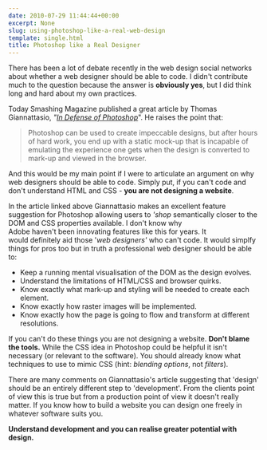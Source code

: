 ```yaml
---
date: 2010-07-29 11:44:44+00:00
excerpt: None
slug: using-photoshop-like-a-real-web-design
template: single.html
title: Photoshop like a Real Designer
---
```


There has been a lot of debate recently in the web design social networks about whether a web designer should be able to code. I didn't contribute much to the question because the answer is **obviously yes**, but I did think long and hard about my own practices.

Today Smashing Magazine published a great article by Thomas Giannattasio, _"_[_In Defense of Photoshop_](http://www.smashingmagazine.com/2010/07/29/in-defense-of-photoshop/)". He raises the point that:


<blockquote><p>Photoshop can be used to create impeccable designs, but after hours of hard work, you end up with a static mock-up that is incapable of emulating the experience one gets when the design is converted to mark-up and viewed in the browser.</p></blockquote>


And this would be my main point if I were to articulate an argument on why web designers should be able to code. Simply put, if you can't code and don't understand HTML and CSS - **you are not designing a website**.

In the article linked above Giannattasio makes an excellent feature suggestion for Photoshop allowing users to _'shop_ semantically closer to the DOM and CSS properties available. I don't know why Adobe haven't been innovating features like this for years. It would definitely aid those '_web designers'_ who can't code. It would simplfy things for pros too but in truth a professional web designer should be able to:


* Keep a running mental visualisation of the DOM as the design evolves.
* Understand the limitations of HTML/CSS and browser quirks.
* Know exactly what mark-up and styling will be needed to create each element.
* Know exactly how raster images will be implemented.
* Know exactly how the page is going to flow and transform at different resolutions.


If you can't do these things you are not designing a website. **Don't blame the tools.** While the CSS idea in Photoshop could be helpful it isn't necessary (or relevant to the software). You should already know what techniques to use to mimic CSS (hint: _blending options_, not _filters_).

There are many comments on Giannattasio's article suggesting that 'design' should be an entirely different step to 'development'. From the clients point of view this is true but from a production point of view it doesn't really matter. If you know how to build a website you can design one freely in whatever software suits you.

**Understand development and you can realise greater potential with design.**
